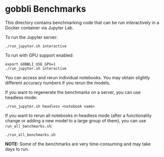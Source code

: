 # gobbli Benchmarks

This directory contains benchmarking code that can be run interactively in a Docker container via Jupyter Lab.

To run the Jupyter server:

    ./run_jupyter.sh interactive
    
To run with GPU support enabled:

    export GOBBLI_USE_GPU=1
    ./run_jupyter.sh interactive
    
You can access and rerun individual notebooks.  You may obtain slightly different accuracy numbers if you rerun the models.

If you want to regenerate the benchmarks on a server, you can use headless mode:

    ./run_jupyter.sh headless <notebook name>

If you want to rerun all notebooks in headless mode (after a functionality change or adding a new model to a large group of them), you can use `run_all_benchmarks.sh`:

    ./run_all_benchmarks.sh
    
**NOTE:** Some of the benchmarks are very time-consuming and may take days to run.

